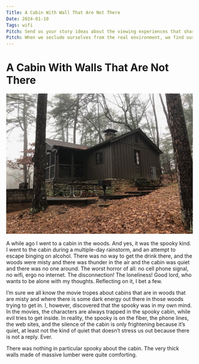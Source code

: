 ```yaml
---
Title: A Cabin With Wall That Are Not There
Date: 2024-01-10
Tags: wifi
Pitch: Send us your story ideas about the viewing experiences that sharpened your view of nature — watching climate disasters in blockbuster movies, inhabiting the landscapes of the drive-in, or researching the carbon footprint of streaming.
Pitch: When we seclude ourselves from the real environment, we find our fact velocity slows and it can feel spooky.
---
```


# A Cabin With Walls That Are Not There

![Spooky Cabin](./images/a-cabin.jpeg)

A while ago I went to a cabin in the woods. And yes, it was the spooky kind. I went to the cabin during a multiple-day rainstorm, and an attempt to escape binging on alcohol. There was no way to get the drink there, and the woods were misty and there was thunder in the air and the cabin was quiet and there was no one around. The worst horror of all: no cell phone signal, no wifi, ergo no internet. The disconnection! The loneliness! Good lord, who wants to be alone with my thoughts. Reflecting on it, I bet a few.

I’m sure we all know the movie tropes about cabins that are in woods that are misty and where there is some dark energy out there in those woods trying to get in. I, however, discovered that the spooky was in my own mind. In the movies, the characters are always trapped in the spooky cabin, while evil tries to get inside. In reality, the spooky is on the fiber, the phone lines, the web sites, and the silence of the cabin is only frightening because it’s quiet, at least not the kind of quiet that doesn’t stress us out because there is not a reply. Ever.

 There was nothing in particular spooky about the cabin. The very thick walls made of massive lumber were quite comforting.